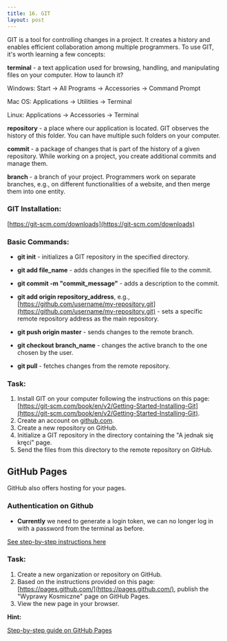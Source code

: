 ```yaml
---
title: 16. GIT
layout: post
---
```



GIT is a tool for controlling changes in a project. It creates a history and enables efficient collaboration among multiple programmers. To use GIT, it's worth learning a few concepts:

**terminal** - a text application used for browsing, handling, and manipulating files on your computer. How to launch it?

Windows: Start → All Programs → Accessories → Command Prompt

Mac OS: Applications → Utilities → Terminal

Linux: Applications → Accessories → Terminal

**repository** - a place where our application is located. GIT observes the history of this folder. You can have multiple such folders on your computer.

**commit** - a package of changes that is part of the history of a given repository. While working on a project, you create additional commits and manage them.

**branch** - a branch of your project. Programmers work on separate branches, e.g., on different functionalities of a website, and then merge them into one entity.

### GIT Installation:

[https://git-scm.com/downloads](https://git-scm.com/downloads)

### Basic Commands:

* **git init** - initializes a GIT repository in the specified directory.

* **git add file_name** - adds changes in the specified file to the commit.

* **git commit -m "commit_message"** - adds a description to the commit.

* **git add origin repository_address**, e.g., [https://github.com/username/my-repository.git](https://github.com/username/my-repository.git) - sets a specific remote repository address as the main repository.

* **git push origin master** - sends changes to the remote branch.

* **git checkout branch_name** - changes the active branch to the one chosen by the user.

* **git pull** - fetches changes from the remote repository.

### Task:

1. Install GIT on your computer following the instructions on this page: [https://git-scm.com/book/en/v2/Getting-Started-Installing-Git](https://git-scm.com/book/en/v2/Getting-Started-Installing-Git).
2. Create an account on [github.com](https://github.com/).
3. Create a new repository on GitHub.
4. Initialize a GIT repository in the directory containing the "A jednak się kręci" page.
5. Send the files from this directory to the remote repository on GitHub.

## GitHub Pages

GitHub also offers hosting for your pages.

### Authentication on Github

* **Currently** we need to generate a login token, we can no longer log in with a password from the terminal as before.

[See step-by-step instructions here](https://docs.github.com/en/authentication/keeping-your-account-and-data-secure/managing-your-personal-access-tokens)

### Task:

1. Create a new organization or repository on GitHub.
2. Based on the instructions provided on this page: [https://pages.github.com/](https://pages.github.com/), publish the "Wyprawy Kosmiczne" page on GitHub Pages.
3. View the new page in your browser.

**Hint:**

[Step-by-step guide on GitHub Pages](https://www.flynerd.pl/2018/02/opublikowac-strone-internetowa-github-pages-krok-kroku.html)

